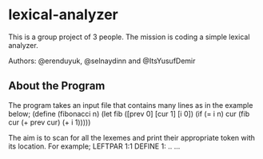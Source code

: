 # lexical-analyzer
This is a group project of 3 people. The mission is coding a simple lexical analyzer.

Authors: @erenduyuk, @selnaydinn and @ItsYusufDemir

## About the Program
The program takes an input file that contains many lines as in the example below;
(define (fibonacci n)
(let fib ([prev 0]
[cur 1]
[i 0])
(if (= i n)
cur
(fib cur (+ prev cur) (+ i 1)))))

The aim is to scan for all the lexemes and print their appropriate token with its location.
For example;
LEFTPAR 1:1
DEFINE 1:
..
...
